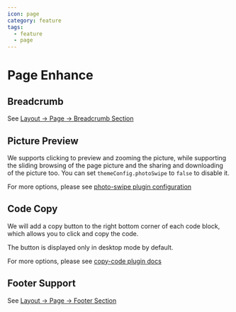 ```yaml
---
icon: page
category: feature
tags:
  - feature
  - page
---
```


# Page Enhance

## Breadcrumb <MyBadge text="Support page config" />

See [Layout → Page → Breadcrumb Section](../layout/page.md#breadcrumb)

## Picture Preview

We supports clicking to preview and zooming the picture, while supporting the sliding browsing of the page picture and the sharing and downloading of the picture too. You can set `themeConfig.photoSwipe` to `false` to disable it.

For more options, please see [photo-swipe plugin configuration][photo-swipe]

## Code Copy

We will add a copy button to the right bottom corner of each code block, which allows you to click and copy the code.

The button is displayed only in desktop mode by default.

For more options, please see [copy-code plugin docs][copy-code]

## Footer Support <MyBadge text="Support page config" />

See [Layout → Page → Footer Section](../layout/page.md#footer-support)

[copy-code]: https://vuepress-copy-code.mrhope.site/config/
[photo-swipe]: https://vuepress-photo-swipe.mrhope.site/config/
